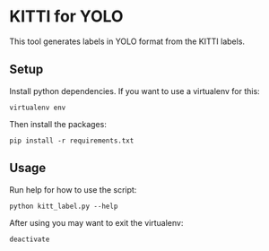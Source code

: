 # KITTI for YOLO
This tool generates labels in YOLO format from the KITTI labels.

## Setup
Install python dependencies.
If you want to use a virtualenv for this:
```
virtualenv env
```
Then install the packages:
```
pip install -r requirements.txt
```

## Usage
Run help for how to use the script:
```
python kitt_label.py --help
```
After using you may want to exit the virtualenv:
```
deactivate
```
